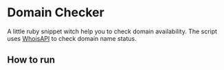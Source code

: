 # Domain Checker

A little ruby snippet witch help you to check domain availability. The script uses [WhoisAPI](http://www.whoisxmlapi.com/domain-availability-api.php) to check domain name status.

## How to run


